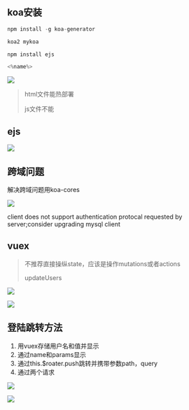 ## koa安装

```javascript
npm install -g koa-generator

koa2 mykoa

npm install ejs

<%name%>
```

![](file://C:\Personal\Documents\IkMarkdown\.assets\320第一节课.md507155.4952171.png)

> html文件能热部署
>
> js文件不能

## ejs

![](file://C:\Personal\Documents\IkMarkdown\.assets\320第一节课.md514529.3909751.png)

## 跨域问题

解决跨域问题用koa-cores

![](file://C:\Personal\Documents\IkMarkdown\.assets\320第一节课.md519032.6122771.png)

client does not support authentication protocal requested by server;consider upgrading mysql client

## vuex

> 不推荐直接操纵state，应该是操作mutations或者actions
>
> updateUsers

![](file://C:\Personal\Documents\IkMarkdown\.assets\320第一节课.md70019.0938479.png)

![](file://C:\Personal\Documents\IkMarkdown\.assets\320第一节课.md70072.0889825.png)

## 登陆跳转方法

1. 用vuex存储用户名和值并显示
2. 通过name和params显示
3. 通过this.$roater.push跳转并携带参数path，query
4. 通过两个请求


![](file://C:\Personal\Documents\IkMarkdown\.assets\320第一节课.md82970.8534267.png)

![](file://C:\Personal\Documents\IkMarkdown\.assets\320第一节课.md178935.16939.png)
